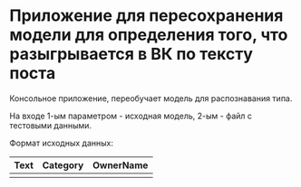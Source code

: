 # Приложение для пересохранения модели для определения того, что разыгрывается в ВК по тексту поста

Консольное приложение, переобучает модель для распознавания типа.

На входе 1-ым параметром - исходная модель, 2-ым - файл с тестовыми данными.

Формат исходных данных:

| Text | Category | OwnerName |
| ---- | -------- | --------- |
|      |          |           |
